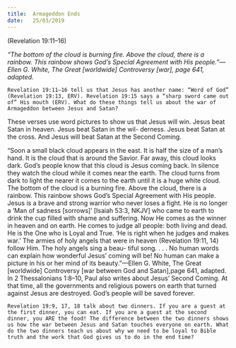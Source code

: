 ```yaml
---
title:  Armageddon Ends
date:   25/03/2019
---
```


(Revelation 19:11–16)

_“The bottom of the cloud is burning fire. Above the cloud, there is a rainbow. This rainbow shows God’s Special Agreement with His people.”—Ellen G. White, The Great [worldwide] Controversy [war], page 641, adapted._

`Revelation 19:11–16 tell us that Jesus has another name: “Word of God” (Revelation 19:13, ERV). Revelation 19:15 says a “sharp sword came out of” His mouth (ERV). What do these things tell us about the war of Armageddon between Jesus and Satan?`

These verses use word pictures to show us that Jesus will win. Jesus beat Satan in heaven. Jesus beat Satan in the wil- derness. Jesus beat Satan at the cross. And Jesus will beat Satan at the Second Coming.

“Soon a small black cloud appears in the east. It is half the size of a man’s hand. It is the cloud that is around the Savior. Far away, this cloud looks dark. God’s people know that this cloud is Jesus coming back. In silence they watch the cloud while it comes near the earth. The cloud turns from dark to light the nearer it comes to the earth until it is a huge white cloud. The bottom of the cloud is a burning fire. Above the cloud, there is a rainbow. This rainbow shows God’s Special Agreement with His people. Jesus is a brave and strong warrior who never loses a fight. He is no longer a ‘Man of sadness [sorrows]’ [Isaiah 53:3, NKJV] who came to earth to drink the cup filled with shame and suffering. Now He comes as the winner in heaven and on earth. He comes to judge all people: both living and dead. He is the One who is Loyal and True. ‘He is right when he judges and makes war.’ The armies of holy angels that were in heaven (Revelation 19:11, 14) follow Him. The holy angels sing a beau- tiful song. . . . No human words can explain how wonderful Jesus’ coming will be! No human can make a picture in his or her mind of its beauty.”—Ellen G. White, The Great [worldwide] Controversy [war between God and Satan],page 641, adapted. In 2 Thessalonians 1:8–10, Paul also writes about Jesus’ Second Coming. At that time, all the governments and religious powers on earth that turned against Jesus are destroyed. God’s people will be saved forever.

`Revelation 19:9, 17, 18 talk about two dinners. If you are a guest at the first dinner, you can eat. If you are a guest at the second dinner, you ARE the food! The difference between the two dinners shows us how the war between Jesus and Satan touches everyone on earth. What do the two dinners teach us about why we need to be loyal to Bible truth and the work that God gives us to do in the end time?`


